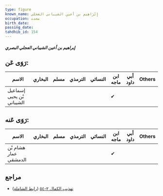 ```yaml
---
type: figure
known_name: إِبْرَاهِيم بن أعين الشيباني العجلي
occupation: محدث
birth_date:
passing_date:
tahdhib_id: 154
---
```

##### إبراهيم بن أعين الشيباني العجلي البصري

## رَوَى عَن:
| الاسم                     | البخاري | مسلم | الترمذي | النسائي | ابن ماجه | أبي داود | Others |
| ------------------------- | ------- | ---- | ------- | ------- | -------- | -------- | ------ |
| إسماعيل بْن يحيى الشيباني |         |      |         |         | ✔        |          |        |
## رَوَى عَنه:
| الاسم                 | البخاري | مسلم | الترمذي | النسائي | ابن ماجه | أبي داود | Others |
| --------------------- | ------- | ---- | ------- | ------- | -------- | -------- | ------ |
| هشام بْن عمار الدمشقي |         |      |         |         | ✔        |          |        |
## مراجع
- [تهذيب الكمال ٢-٥٤](obsidian://open?vault=Tahdhib-al-Kamal&file=Figures/١٥٤-إبراهيم%20بن%20أعين%20الشيباني%20العجلي%20البصري) ([رابط الشاملة](https://shamela.ws/book/3722/535))
